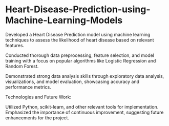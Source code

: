 # Heart-Disease-Prediction-using-Machine-Learning-Models
Developed a Heart Disease Prediction model using machine learning techniques to assess the likelihood of heart disease based on relevant features.

Conducted thorough data preprocessing, feature selection, and model training with a focus on popular algorithms like Logistic Regression and Random Forest. 

Demonstrated strong data analysis skills through exploratory data analysis, visualizations, and model evaluation, showcasing accuracy and performance metrics.

Technologies and Future Work:

Utilized Python, scikit-learn, and other relevant tools for implementation. Emphasized the importance of continuous improvement, suggesting future enhancements for the project.
